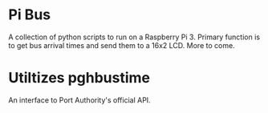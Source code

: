 # Pi Bus

A collection of python scripts to run on a Raspberry Pi 3. Primary function is to get bus arrival times and send them to a 16x2 LCD. More to come.



# Utiltizes pghbustime

An interface to Port Authority's official API.

